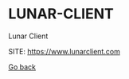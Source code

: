 # LUNAR-CLIENT
 
 Lunar Client
 
 SITE: https://www.lunarclient.com

 [Go back](https://portable-linux-apps.github.io/apps.html)
